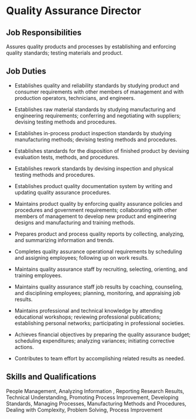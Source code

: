 # Quality Assurance Director

## Job Responsibilities

Assures quality products and processes by establishing and enforcing quality standards; testing materials and product.

## Job Duties

* Establishes quality and reliability standards by studying product and consumer requirements with other members of management and with production operators, technicians, and engineers.

* Establishes raw material standards by studying manufacturing and engineering requirements; conferring and negotiating with suppliers; devising testing methods and procedures.

* Establishes in-process product inspection standards by studying manufacturing methods; devising testing methods and procedures.

* Establishes standards for the disposition of finished product by devising evaluation tests, methods, and procedures.

* Establishes rework standards by devising inspection and physical testing methods and procedures.

* Establishes product quality documentation system by writing and updating quality assurance procedures.

* Maintains product quality by enforcing quality assurance policies and procedures and government requirements; collaborating with other members of management to develop new product and engineering designs and manufacturing and training methods.

* Prepares product and process quality reports by collecting, analyzing, and summarizing information and trends.

* Completes quality assurance operational requirements by scheduling and assigning employees; following up on work results.

* Maintains quality assurance staff by recruiting, selecting, orienting, and training employees.

* Maintains quality assurance staff job results by coaching, counseling, and disciplining employees; planning, monitoring, and appraising job results.

* Maintains professional and technical knowledge by attending educational workshops; reviewing professional publications; establishing personal networks; participating in professional societies.

* Achieves financial objectives by preparing the quality assurance budget; scheduling expenditures; analyzing variances; initiating corrective actions.

* Contributes to team effort by accomplishing related results as needed.

## Skills and Qualifications

People Management, Analyzing Information , Reporting Research Results, Technical Understanding, Promoting Process Improvement, Developing Standards, Managing Processes, Manufacturing Methods and Procedures, Dealing with Complexity, Problem Solving, Process Improvement


